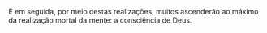 ﻿E em seguida, por meio destas realizações, muitos ascenderão ao máximo da realização mortal da mente: a consciência de Deus.